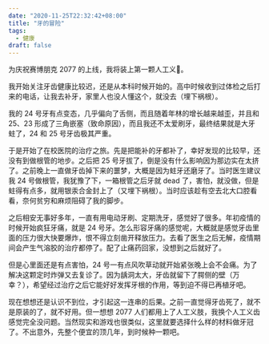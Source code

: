 ```yaml
---
date: "2020-11-25T22:32:42+08:00"
title: "牙的冒险"
tags:
  - 健康
draft: false
---
```

为庆祝赛博朋克 2077 的上线，我将装上第一颗人工义🦷。

<!--more-->

我开始关注牙齿健康比较迟，还是从本科时候开始的。高中时候收到过体检之后打来的电话，让我去补牙，家里人也没人懂这个，就没去（埋下祸根）。

我的 24 号牙有点变态，几乎偏向了舌侧，而且随着年林的增长越来越歪，并且和 25、23 形成了三角嵌塞（致命原因），而且我还不太爱刷牙，最终结果就是大牙蛀了，24 和 25 号牙齿极其严重。

于是开始了在校医院的治疗之旅。先是把能补的牙都补了，幸好发现的比较早，还没有到做根管的地步。之后把 25 号牙拔了，倒是没有什么影响因为那边实在太挤了。之前晚上一直做牙齿掉下来的噩梦，大概是因为蛀牙还磨牙了。当时医生建议我 24 号做根管，我犹豫了下，一箱根管之后牙就 dead 了，害怕，就没做，但是蛀得有点多，就用银汞合金封上了（又埋下祸根）。当时应该趁有空去北大口腔看看，奈何贫穷和麻烦阻碍了我的脚步。

之后相安无事好多年，一直有用电动牙刷、定期洗牙，感觉好了很多。年初疫情的时候开始疯狂牙痛，就是 24 号牙。怎么形容牙痛的感觉呢，大概就是感觉牙齿里面的压力很大快要爆炸，恨不得立刻凿开释放压力。去看了医生之后无解，疫情期间会产生气溶胶的治疗都停了。配了止痛药回家，没想到之后就好了。

但是心里面还是有点害怕，24 号一有点风吹草动就开始紧张晚上会不会痛。为了解决这颗定时炸弹又去复诊了。因为龋洞太大，牙齿就留下了腭侧的壁（万幸？），希望经过治疗之后它能好好发挥牙根的作用，等到迫不得已再植牙吧。

现在想想还是认识不到位，才引起这一连串的后果。之前一直觉得牙齿死了，就不是原装的了，就不好用。但一想想 2077 人们都用上了人工义肢，我换个人工义齿感觉完全没问题。当然现实和游戏也很类似，这里就要选择什么样的材料做牙冠了。不出意外，先整个便宜的顶几年，到时候种一颗吧。

